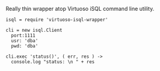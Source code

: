 Really thin wrapper atop Virtuoso iSQL command line utility.

    isql = require 'virtuoso-isql-wrapper'
    
    cli = new isql.Client
      port:1111
      usr: 'dba'
      pwd: 'dba'
    
    cli.exec 'status()', ( err, res ) ->
      console.log "status: \n " + res

